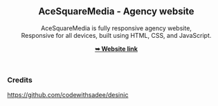 <div align="center">
  
  <br />
  <br />

  <h2 align="center">AceSquareMedia - Agency website</h2>

AceSquareMedia is fully responsive agency website, <br />Responsive for all devices, built using HTML, CSS, and JavaScript.

<a href="https://www.acesquaremedia.com"><strong>➥ Website link</strong></a>

</div>

<br />

### Credits

https://github.com/codewithsadee/desinic
